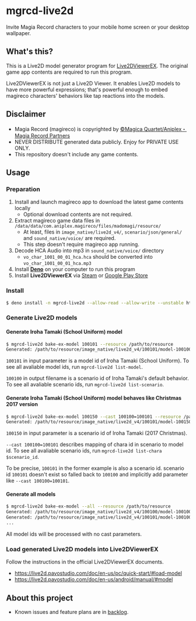 # mgrcd-live2d

Invite Magia Record characters to your mobile home screen or your desktop
wallpaper.

## What's this?

This is a Live2D model generator program for
[Live2DViewerEX](https://store.steampowered.com/app/616720/Live2DViewerEX/). The
original game app contents are required to run this program.

Live2DViewerEX is not just a Live2D Viewer. It enables Live2D models to have
more powerful expressions; that's powerful enough to embed magireco characters'
behaviors like tap reactions into the models.

## Disclaimer

- Magia Record (magireco) is copyrighted by
  [©Magica Quartet/Aniplex・Magia Record Partners](https://magireco.com/)
- NEVER DISTRIBUTE generated data publicly. Enjoy for PRIVATE USE ONLY.
- This repository doesn't include any game contents.

## Usage

### Preparation

1. Install and launch magireco app to download the latest game contents locally
   - Optional download contents are not required.
1. Extract magireco game data files in
   `/data/data/com.aniplex.magireco/files/madomagi/resource/`
   - At least, files in `image_native/live2d_v4/`, `scenario/json/general/` and
     `sound_native/voice/` are required.
   - This step doesn't require magireco app running.
1. Decode HCA Audio into mp3 in `sound_native/voice/` directory
   - `vo_char_1001_00_01_hca.hca` should be converted into
     `vo_char_1001_00_01_hca.mp3`
1. Install [**Deno**](https://deno.land/) on your computer to run this program
1. Install **Live2DViewerEX** via
   [Steam](https://store.steampowered.com/app/616720/Live2DViewerEX/) or
   [Google Play Store](https://play.google.com/store/apps/details?id=com.pavostudio.live2dviewerex)

### Install

```sh
$ deno install -n mgrcd-live2d --allow-read --allow-write --unstable https://ghcdn.rawgit.org/reosablo/mgrcd-live2d/main/cli.ts
```

### Generate Live2D models

#### Generate Iroha Tamaki (School Uniform) model

```sh
$ mgrcd-live2d bake-ex-model 100101 --resource /path/to/resource
Generated: /path/to/resource/image_native/live2d_v4/100101/model-100100.model3.json
```

`100101` in input parameter is a model id of Iroha Tamaki (School Uniform). To
see all avaliable model ids, run `mgrcd-live2d list-model`.

`100100` in output filename is a scenario id of Iroha Tamaki's default behavior.
To see all avaliable scenario ids, run `mgrcd-live2d list-scenario`.

#### Generate Iroha Tamaki (School Uniform) model behaves like Christmas 2017 version

```sh
$ mgrcd-live2d bake-ex-model 100150 --cast 100100=100101 --resource /path/to/resource
Generated: /path/to/resource/image_native/live2d_v4/100101/model-100150.model3.json
```

`100150` in input parameter is a scenario id of Iroha Tamaki (2017 Christmas).

`--cast 100100=100101` describes mapping of chara id in scenario to model id. To
see all avaliable scenario ids, run `mgrcd-live2d list-chara $scenario_id`.

To be precise, `100101` in the former example is also a scenario id. scenario id
`100101` doesn't exist so falled back to `100100` and implicitly add parameter
like `--cast 100100=100101`.

#### Generate all models

```sh
$ mgrcd-live2d bake-ex-model --all --resource /path/to/resource
Generated: /path/to/resource/image_native/live2d_v4/100100/model-100100.model3.json
Generated: /path/to/resource/image_native/live2d_v4/100101/model-100100.model3.json
...
```

All model ids will be processed with no cast parameters.

### Load generated Live2D models into Live2DViewerEX

Follow the instructions in the official Live2DViewerEX documents.

- https://live2d.pavostudio.com/doc/en-us/pc/quick-start/#load-model
- https://live2d.pavostudio.com/doc/en-us/android/manual/#model

## About this project

- Known issues and feature plans are in
  [backlog](https://github.com/reosablo/mgrcd-live2d/projects/1).
